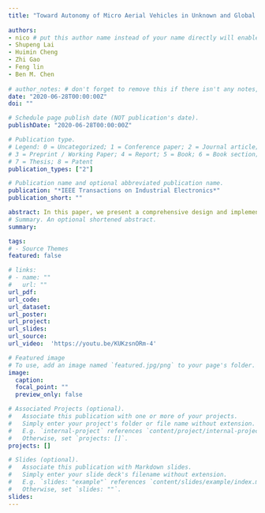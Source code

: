 ```yaml
---
title: "Toward Autonomy of Micro Aerial Vehicles in Unknown and Global Positioning System Denied Environments"
 
authors:
- nico # put this author name instead of your name directly will enable the function of showing your Info at the end of the publication page
- Shupeng Lai
- Huimin Cheng
- Zhi Gao
- Feng lin
- Ben M. Chen
  
# author_notes: # don't forget to remove this if there isn't any notes, otherwise we couldn't compile
date: "2020-06-28T00:00:00Z"
doi: ""

# Schedule page publish date (NOT publication's date).
publishDate: "2020-06-28T00:00:00Z"

# Publication type.
# Legend: 0 = Uncategorized; 1 = Conference paper; 2 = Journal article;
# 3 = Preprint / Working Paper; 4 = Report; 5 = Book; 6 = Book section;
# 7 = Thesis; 8 = Patent
publication_types: ["2"]

# Publication name and optional abbreviated publication name.
publication: "*IEEE Transactions on Industrial Electronics*"
publication_short: ""

abstract: In this paper, we present a comprehensive design and implementation for a micro aerial vehicle (MAV) that is able to perform 3D autonomous navigation and obstacle avoidance in cluttered and realistic unknown environments without the aid of GPS and other external sensors or markers. To achieve these autonomous missions, modularized components are developed for the MAV, including visual inertial odometry (VIO), 3D occupancy mapping and motion planning. The proposed system is implemented to run on a small embedded computer in real-time. It is demonstrated to be robust in both simulation and real flight experiments. 
# Summary. An optional shortened abstract.
summary:  

tags:
# - Source Themes
featured: false

# links:
# - name: ""
#   url: ""
url_pdf:  
url_code:  
url_dataset:  
url_poster:  
url_project: 
url_slides:  
url_source:  
url_video:  'https://youtu.be/KUKzsnORm-4'

# Featured image
# To use, add an image named `featured.jpg/png` to your page's folder. 
image:
  caption:  
  focal_point: ""
  preview_only: false

# Associated Projects (optional).
#   Associate this publication with one or more of your projects.
#   Simply enter your project's folder or file name without extension.
#   E.g. `internal-project` references `content/project/internal-project/index.md`.
#   Otherwise, set `projects: []`.
projects: []

# Slides (optional).
#   Associate this publication with Markdown slides.
#   Simply enter your slide deck's filename without extension.
#   E.g. `slides: "example"` references `content/slides/example/index.md`.
#   Otherwise, set `slides: ""`.
slides:  
---
```


 
